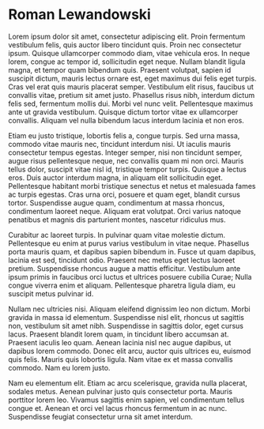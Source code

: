 # Roman Lewandowski

Lorem ipsum dolor sit amet, consectetur adipiscing elit. Proin fermentum vestibulum felis, quis auctor libero tincidunt quis. Proin nec consectetur ipsum. Quisque ullamcorper commodo diam, vitae vehicula eros. In neque lorem, congue ac tempor id, sollicitudin eget neque. Nullam blandit ligula magna, et tempor quam bibendum quis. Praesent volutpat, sapien id suscipit dictum, mauris lectus ornare est, eget maximus dui felis eget turpis. Cras vel erat quis mauris placerat semper. Vestibulum elit risus, faucibus ut convallis vitae, pretium sit amet justo. Phasellus risus nibh, interdum dictum felis sed, fermentum mollis dui. Morbi vel nunc velit. Pellentesque maximus ante ut gravida vestibulum. Quisque dictum tortor vitae ex ullamcorper convallis. Aliquam vel nulla bibendum lacus interdum lacinia et non eros.

Etiam eu justo tristique, lobortis felis a, congue turpis. Sed urna massa, commodo vitae mauris nec, tincidunt interdum nisi. Ut iaculis mauris consectetur tempus egestas. Integer semper, nisi non tincidunt semper, augue risus pellentesque neque, nec convallis quam mi non orci. Mauris tellus dolor, suscipit vitae nisl id, tristique tempor turpis. Quisque a lectus eros. Duis auctor interdum magna, in aliquam elit sollicitudin eget. Pellentesque habitant morbi tristique senectus et netus et malesuada fames ac turpis egestas. Cras urna orci, posuere et quam eget, blandit cursus tortor. Suspendisse augue quam, condimentum at massa rhoncus, condimentum laoreet neque. Aliquam erat volutpat. Orci varius natoque penatibus et magnis dis parturient montes, nascetur ridiculus mus.

Curabitur ac laoreet turpis. In pulvinar quam vitae molestie dictum. Pellentesque eu enim at purus varius vestibulum in vitae neque. Phasellus porta mauris quam, et dapibus sapien bibendum in. Fusce ut quam dapibus, lacinia est sed, tincidunt odio. Praesent nec metus eget lectus laoreet pretium. Suspendisse rhoncus augue a mattis efficitur. Vestibulum ante ipsum primis in faucibus orci luctus et ultrices posuere cubilia Curae; Nulla congue viverra enim et aliquam. Pellentesque pharetra ligula diam, eu suscipit metus pulvinar id.

Nullam nec ultricies nisi. Aliquam eleifend dignissim leo non dictum. Morbi gravida in massa id elementum. Suspendisse nisl elit, rhoncus ut sagittis non, vestibulum sit amet nibh. Suspendisse in sagittis dolor, eget cursus lacus. Praesent blandit lorem quam, in tincidunt libero accumsan at. Praesent iaculis leo quam. Aenean lacinia nisl nec augue dapibus, ut dapibus lorem commodo. Donec elit arcu, auctor quis ultrices eu, euismod quis felis. Mauris quis lobortis ligula. Nam vitae ex et massa convallis commodo. Nam eu lorem justo.

Nam eu elementum elit. Etiam ac arcu scelerisque, gravida nulla placerat, sodales metus. Aenean pulvinar justo quis consectetur porta. Mauris porttitor lorem leo. Vivamus sagittis enim sapien, vel condimentum tellus congue et. Aenean et orci vel lacus rhoncus fermentum in ac nunc. Suspendisse feugiat consectetur urna sit amet interdum.
